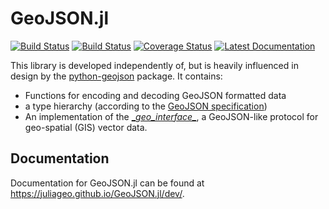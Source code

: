 # GeoJSON.jl

[![Build Status](https://travis-ci.org/JuliaGeo/GeoJSON.jl.svg)](https://travis-ci.org/JuliaGeo/GeoJSON.jl)
[![Build Status](https://ci.appveyor.com/api/projects/status/github/JuliaGeo/GeoJSON.jl?svg=true&branch=master)](https://ci.appveyor.com/project/JuliaGeo/GeoJSON-jl/branch/master)
[![Coverage Status](https://coveralls.io/repos/JuliaGeo/GeoJSON.jl/badge.svg)](https://coveralls.io/r/JuliaGeo/GeoJSON.jl)
[![Latest Documentation](https://img.shields.io/badge/docs-dev-blue.svg)](https://juliageo.github.io/GeoJSON.jl/dev/)

This library is developed independently of, but is heavily influenced in design by the [python-geojson](https://github.com/frewsxcv/python-geojson) package. It contains:

- Functions for encoding and decoding GeoJSON formatted data
- a type hierarchy (according to the [GeoJSON specification](http://geojson.org/geojson-spec.html))
- An implementation of the [\__geo_interface\__](https://gist.github.com/sgillies/2217756), a GeoJSON-like protocol for geo-spatial (GIS) vector data.

## Documentation

Documentation for GeoJSON.jl can be found at https://juliageo.github.io/GeoJSON.jl/dev/.
